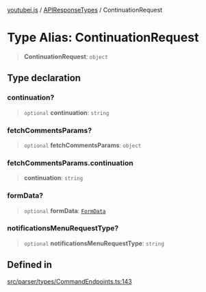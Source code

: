 [youtubei.js](../../../README.md) / [APIResponseTypes](../README.md) / ContinuationRequest

# Type Alias: ContinuationRequest

> **ContinuationRequest**: `object`

## Type declaration

### continuation?

> `optional` **continuation**: `string`

### fetchCommentsParams?

> `optional` **fetchCommentsParams**: `object`

### fetchCommentsParams.continuation

> **continuation**: `string`

### formData?

> `optional` **formData**: [`FormData`](FormData.md)

### notificationsMenuRequestType?

> `optional` **notificationsMenuRequestType**: `string`

## Defined in

[src/parser/types/CommandEndpoints.ts:143](https://github.com/LuanRT/YouTube.js/blob/4ae0cc5c523a2080e68d6c0c1437c78fe318ea30/src/parser/types/CommandEndpoints.ts#L143)
